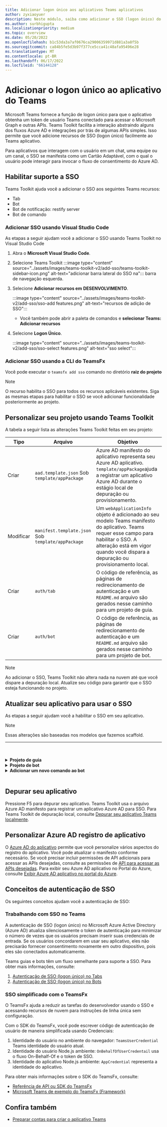 ```yaml
---
title: Adicionar logon único aos aplicativos Teams aplicativos
author: zyxiaoyuer
description: Neste módulo, saiba como adicionar o SSO (logon único) do Teams Toolkit, habilitar o suporte ao SSO, atualizar seu aplicativo para usar o SSO
ms.author: surbhigupta
ms.localizationpriority: medium
ms.topic: overview
ms.date: 05/20/2022
ms.openlocfilehash: b1c53da3a7af0676ca29006359971d881a3a8f5b
ms.sourcegitcommit: ca84b5fe5d3b97f377ce5cca41c48afa95496e28
ms.translationtype: MT
ms.contentlocale: pt-BR
ms.lasthandoff: 06/17/2022
ms.locfileid: "66144128"
---
```

# <a name="add-single-sign-on-to-teams-app"></a>Adicionar o logon único ao aplicativo do Teams

Microsoft Teams fornece a função de logon único para que o aplicativo obtenha um token de usuário Teams conectado para acessar o Microsoft Graph e outras APIs. Teams Toolkit facilita a interação abstraindo alguns dos fluxos Azure AD e integrações por trás de algumas APIs simples. Isso permite que você adicione recursos de SSO (logon único) facilmente ao Teams aplicativo.

Para aplicativos que interagem com o usuário em um chat, uma equipe ou um canal, o SSO se manifesta como um Cartão Adaptável, com o qual o usuário pode interagir para invocar o fluxo de consentimento do Azure AD.

## <a name="enable-sso-support"></a>Habilitar suporte a SSO

Teams Toolkit ajuda você a adicionar o SSO aos seguintes Teams recursos:

* Tab
* Bot
* Bot de notificação: restify server
* Bot de comando

### <a name="add-sso-using-visual-studio-code"></a>Adicionar SSO usando Visual Studio Code

As etapas a seguir ajudam você a adicionar o SSO usando Teams Toolkit no Visual Studio Code

1. Abra o **Microsoft Visual Studio Code**.
2. Selecione Teams Toolkit :::image type="content" source="../assets/images/teams-toolkit-v2/add-sso/teams-toolkit-sidebar-icon.png" alt-text="adicionar barra lateral do SSO na"::: barra de navegação esquerda.
3. Selecione **Adicionar recursos em** **DESENVOLVIMENTO**.

    :::image type="content" source="../assets/images/teams-toolkit-v2/add-sso/sso-add features.png" alt-text="recursos de adição de SSO":::

    * Você também pode abrir a paleta de comandos e **selecionar Teams: Adicionar recursos**

4. Selecione **Logon Único**.

    :::image type="content" source="../assets/images/teams-toolkit-v2/add-sso/sso-select features.png" alt-text="sso select":::

### <a name="add-sso-using-teamsfx-cli"></a>Adicionar SSO usando a CLI do TeamsFx

Você pode executar o `teamsfx add sso` comando no diretório **raiz do projeto**

> [!Note]
> O recurso habilita o SSO para todos os recursos aplicáveis existentes. Siga as mesmas etapas para habilitar o SSO se você adicionar funcionalidade posteriormente ao projeto.

## <a name="customize-your-project-using-teams-toolkit"></a>Personalizar seu projeto usando Teams Toolkit

A tabela a seguir lista as alterações Teams Toolkit feitas em seu projeto:

   |**Tipo**|**Arquivo**|**Objetivo**|
   |--------|--------|-----------|
   |Criar|`aad.template.json` Sob `template/appPackage`|Azure AD manifesto do aplicativo representa seu Azure AD aplicativo. `template/appPackage`ajuda a registrar um aplicativo Azure AD durante o estágio local de depuração ou provisionamento.|
   |Modificar|`manifest.template.json` Sob `template/appPackage`|Um `webApplicationInfo` objeto é adicionado ao seu modelo Teams manifesto do aplicativo. Teams requer esse campo para habilitar o SSO. A alteração está em vigor quando você dispara a depuração ou provisionamento local.|
   |Criar|`auth/tab`|O código de referência, as páginas de redirecionamento de autenticação e um `README.md` arquivo são gerados nesse caminho para um projeto de guia.|
   |Criar|`auth/bot`|O código de referência, as páginas de redirecionamento de autenticação e um `README.md` arquivo são gerados nesse caminho para um projeto de bot.|

> [!Note]
> Ao adicionar o SSO, Teams Toolkit não altera nada na nuvem até que você dispare a depuração local. Atualize seu código para garantir que o SSO esteja funcionando no projeto.

## <a name="update-your-application-to-use-sso"></a>Atualizar seu aplicativo para usar o SSO

As etapas a seguir ajudam você a habilitar o SSO em seu aplicativo.

> [!NOTE]
> Essas alterações são baseadas nos modelos que fazemos scaffold.

---
<br>
<br><details>
<summary><b>Projeto de guia </b></summary>

1. Copiar `auth-start.html` e `auth-end.htm`** na `auth/public` pasta para `tabs/public/`. Teams Toolkit registra esses dois pontos de extremidade no Azure AD para Azure AD fluxo de redirecionamento do cliente.

2. Copiar `sso` pasta em `auth/tab` .`tabs/src/sso/`

    * `InitTeamsFx`: o arquivo implementa uma função que inicializa o SDK `GetUserProfile` do TeamsFx e abre o componente após a inicialização do SDK

    * `GetUserProfile`: o arquivo implementa uma função que chama o Microsoft API do Graph para obter informações do usuário

3. Executar `npm install @microsoft/teamsfx-react` em `tabs/`.

4. Adicione as seguintes linhas a serem `tabs/src/components/sample/Welcome.tsx` importadas `InitTeamsFx`:

    ```Bash

    import { InitTeamsFx } from "../../sso/InitTeamsFx";

    ```

5. Substitua a seguinte linha: `<AddSSO />` para `<InitTeamsFx />` substituir o componente `AddSso` pelo `InitTeamsFx` componente.

</details>
<details>
<summary><b>Projeto de bot </b></summary>

1. Copiar `auth/bot/public` pasta para `bot/src`. As duas pastas contêm páginas HTML usadas para redirecionamento de autenticação. `bot/src/index` Você precisa modificar o arquivo para adicionar o roteamento a essas páginas.

2. Copiar `auth/bot/sso` pasta para `bot/src`. As duas pastas contêm três arquivos como referência para implementação de SSO:

    * `showUserInfo`: ele implementa uma função para obter informações do usuário com o token de SSO. Você pode seguir isso para criar seu próprio método que requer token de SSO.

    * `ssoDialog`: ele cria um [ComponentDialog](/javascript/api/botbuilder-dialogs/componentdialog?view=botbuilder-ts-latest&preserve-view=true) que é usado para SSO.

    * `teamsSsoBot`: ele cria um [TeamsActivityHandler](/javascript/api/botbuilder/teamsactivityhandler?view=botbuilder-ts-latest&preserve-view=true) com `ssoDialog` e adiciona `showUserInfo` como um comando que pode ser disparado.

3. Siga o exemplo de código e registre seu próprio comando `addCommand` neste arquivo (opcional).

4. Executar `npm install isomorphic-fetch` em `bot/`.

5. Execute `npm install copyfiles` em `bot/` e substitua a seguinte linha em package.json:
  
   ```JSON

   "build": "tsc --build",

    ```

    com 

   ```JSON

   "build": "tsc --build && copyfiles public/*.html lib/",

   ```

   As páginas HTML usadas para redirecionamento de autenticação são copiadas durante a criação desse projeto de bot.

6. Depois de adicionar os arquivos a seguir, você precisará criar uma nova instância `teamsSsoBot` no `bot/src/index` arquivo. Substitua o seguinte código:

   ```Bash
  
   // Process Teams activity with Bot Framework.
   server.post("/api/messages", async (req, res) => {
   await commandBot.requestHandler(req, res);
   });  

   ```

    com 

   ```Bash

   const handler = new TeamsSsoBot();
   // Process Teams activity with Bot Framework.
   server.post("/api/messages", async (req, res) => {
       await commandBot.requestHandler(req, res, async (context)=> {
           await handler.run(context);
       });
   });

   ```

7. Adicione as rotas HTML no `bot/src/index` arquivo:

   ```Bash

   server.get(
       "/auth-*.html",
       restify.plugins.serveStatic({
           directory: path.join(__dirname, "public"),
       })
   );

   ```

8. Adicione as seguintes linhas a serem `bot/src/index` importadas `teamsSsoBot` e `path`:

   ```Bash

   // For ts:
   import { TeamsSsoBot } from "./sso/teamsSsoBot";
   const path = require("path");

   // For js:
   const { TeamsSsoBot } = require("./sso/teamsSsoBot");
   const path = require("path");

   ```

9. Registre seu comando no manifesto Teams aplicativo. Abra `templates/appPackage/manifest.template.json`e adicione as seguintes linhas em `command` seu `commandLists` bot:

   ```JSON

   {
       "title": "show",
       "description": "Show user profile using Single Sign On feature"
   }

   ```

</details>
<details>
<summary><b>Adicionar um novo comando ao bot </b></summary>

> [!NOTE]
> Atualmente, essas instruções se aplicam a `command bot`. Se você começar com um `bot`exemplo de [bot-sso](https://github.com/OfficeDev/TeamsFx-Samples/tree/v2/bot-sso).

As etapas a seguir ajudam você a adicionar um novo comando, depois de adicionar o SSO ao seu projeto:

1. Crie um novo arquivo (`todo.ts`ou`todo.js`) em `bot/src/` e adicione sua própria lógica de negócios para chamar API do Graph:

# <a name="typescript"></a>[TypeScript](#tab/typescript)

   ```typescript
   // for TypeScript:
export async function showUserImage(
    context: TurnContext,
    ssoToken: string,
    param: any[]
): Promise<DialogTurnResult> {
    await context.sendActivity("Retrieving user photo from Microsoft Graph ...");

    // Init TeamsFx instance with SSO token
    const teamsfx = new TeamsFx().setSsoToken(ssoToken);

    // Update scope here. For example: Mail.Read, etc.
    const graphClient = createMicrosoftGraphClient(teamsfx, param[0]);
    
    // You can add following code to get your photo:
    // let photoUrl = "";
    // try {
    //   const photo = await graphClient.api("/me/photo/$value").get();
    //   photoUrl = URL.createObjectURL(photo);
    // } catch {
    //   // Could not fetch photo from user's profile, return empty string as placeholder.
    // }
    // if (photoUrl) {
    //   await context.sendActivity(
    //     `You can find your photo here: ${photoUrl}`
    //   );
    // } else {
    //   await context.sendActivity("Could not retrieve your photo from Microsoft Graph. Please make sure you have uploaded your photo.");
    // }

    return;
}  
   ```

# <a name="javascript"></a>[JavaScript](#tab/javascript)

   ```javaScript
   // for JavaScript:
export async function showUserImage(context, ssoToken, param) {
    await context.sendActivity("Retrieving user photo from Microsoft Graph ...");

    // Init TeamsFx instance with SSO token
    const teamsfx = new TeamsFx().setSsoToken(ssoToken);

    // Update scope here. For example: Mail.Read, etc.
    const graphClient = createMicrosoftGraphClient(teamsfx, param[0]);
    
    // You can add following code to get your photo:
    // let photoUrl = "";
    // try {
    //   const photo = await graphClient.api("/me/photo/$value").get();
    //   photoUrl = URL.createObjectURL(photo);
    // } catch {
    //   // Could not fetch photo from user's profile, return empty string as placeholder.
    // }
    // if (photoUrl) {
    //   await context.sendActivity(
    //     `You can find your photo here: ${photoUrl}`
    //   );
    // } else {
    //   await context.sendActivity("Could not retrieve your photo from Microsoft Graph. Please make sure you have uploaded your photo.");
    // }

    return;
}
   ```

---

2. Registrar um novo comando

   * Adicione a seguinte linha para o novo registro de comando usando `addCommand` em `teamsSsoBot`:

     ```bash

     this.dialog.addCommand("ShowUserProfile", "show", showUserInfo);

     ```

   * Adicione as seguintes linhas após a linha acima para registrar um novo comando `photo` e conectar-se ao método `showUserImage` adicionado acima:

     ```bash

     // As shown here, you can add your own parameter into the `showUserImage` method
     // You can also use regular expression for the command here
     const scope = ["User.Read"];
     this.dialog.addCommand("ShowUserPhoto", new RegExp("photo\s*.*"), showUserImage, scope);

     ```

3. Registre seu comando no manifesto Teams aplicativo. Abra `templates/appPackage/manifest.template.json`e adicione as seguintes linhas em `command` seu `commandLists` bot:

   ```JSON

   {
       "title": "photo",
       "description": "Show user photo using Single Sign On feature"
   }

   ```

</details>
<br>

## <a name="debug-your-application"></a>Depurar seu aplicativo

Pressione F5 para depurar seu aplicativo. Teams Toolkit usa o arquivo Azure AD manifesto para registrar um aplicativo Azure AD para SSO. Para Teams Toolkit de depuração local, consulte [Depurar seu aplicativo Teams localmente](debug-local.md).

## <a name="customize-azure-ad-application-registration"></a>Personalizar Azure AD registro de aplicativo

O [Azure AD do aplicativo](/azure/active-directory/develop/reference-app-manifest) permite que você personalize vários aspectos do registro do aplicativo. Você pode atualizar o manifesto conforme necessário. Se você precisar incluir permissões de API adicionais para acessar as APIs desejadas, consulte as permissões de [API para acessar as APIs desejadas](https://github.com/OfficeDev/TeamsFx/wiki/#customize-aad-manifest-template).
Para exibir seu Azure AD aplicativo no Portal do Azure, consulte [Exibir Azure AD aplicativo no portal do Azure](https://github.com/OfficeDev/TeamsFx/wiki/Manage-AAD-application-in-Teams-Toolkit#How-to-view-the-AAD-app-on-the-Azure-portal).

## <a name="sso-authentication-concepts"></a>Conceitos de autenticação de SSO

Os seguintes conceitos ajudam você a autenticação de SSO:

### <a name="working-of-sso-in-teams"></a>Trabalhando com SSO no Teams

A autenticação de SSO (logon único) no Microsoft Azure Active Directory (Azure AD) atualiza silenciosamente o token de autenticação para minimizar o número de vezes que os usuários precisam inserir suas credenciais de entrada. Se os usuários concordarem em usar seu aplicativo, eles não precisarão fornecer consentimento novamente em outro dispositivo, pois eles são conectados automaticamente.

Teams guias e bots têm um fluxo semelhante para suporte a SSO. Para obter mais informações, consulte:

1. [Autenticação de SSO (logon único) no Tabs](../tabs/how-to/authentication/tab-sso-overview.md)
2. [Autenticação de SSO (logon único) no Bots](../bots/how-to/authentication/auth-aad-sso-bots.md)

### <a name="simplified-sso-with-teamsfx"></a>SSO simplificado com o TeamsFx

O TeamsFx ajuda a reduzir as tarefas do desenvolvedor usando o SSO e acessando recursos de nuvem para instruções de linha única sem configuração.

Com o SDK do TeamsFx, você pode escrever código de autenticação de usuário de maneira simplificada usando Credenciais:

1. Identidade do usuário no ambiente do navegador: `TeamsUserCredential` Teams identidade do usuário atual.
2. Identidade do usuário Node.js ambiente: `OnBehalfOfUserCredentail` usa o fluxo On-Behalf-Of e o token de SSO.
3. Identidade do aplicativo Node.js ambiente: `AppCredential` representa a identidade do aplicativo.

Para obter mais informações sobre o SDK do TeamsFx, consulte:

* [Referência de API ou SDK do TeamsFx](TeamsFx-SDK.md) [](/javascript/api/@microsoft/teamsfx/?view=msteams-client-js-latest&preserve-view=true)
* [Microsoft Teams de exemplo do TeamsFx (Framework)](https://github.com/OfficeDev/TeamsFx-Samples/tree/v2)

## <a name="see-also"></a>Confira também

* [Preparar contas para criar o aplicativo Teams](accounts.md)
